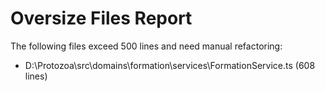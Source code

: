 # Oversize Files Report

The following files exceed 500 lines and need manual refactoring:

- D:\Protozoa\src\domains\formation\services\FormationService.ts (608 lines)

